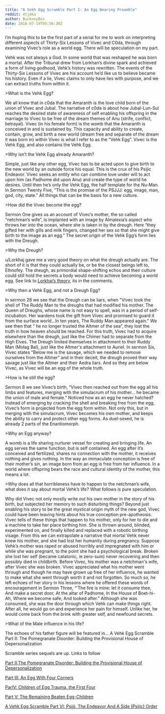 ```yaml
---
title: "A Vekh Egg Scramble Part I: An Egg Bearing Preamble"
reddit: 4tjmka
author: BuckneyBos
date: 2016-07-19T05:56:30Z
---
```


I’m hoping this to be the first part of a serial for me to work on interpreting different aspects of Thirty-Six Lessons of Vivec and C0da, through examining Vivec’s role as a world egg. There will be speculation on my part. 

Vehk was not always a God. In some world that was reshaped he was born a mortal. After the Tribunal drew from Lorkhan’s divine spark and achieved a form of living godhood, Vehk’s history was rewritten. The events of the Thirty-Six Lessons of Vivec are his account he’d like us to believe became his history. Even if a lie, Vivec claims to only have lies with purpose, and we can extract truths from within it.

&gt;What is the Vehk Egg? 

We all know that in c0da that the Amaranth is the love child born of the union of Vivec and Jubal. The narrative of c0da is about how Jubal-Lun-Sul reaches the desired state of awareness of self enabling his offspring in the marriage to Vivec to be free of the dream themes of Anu (strife, conflict, betrayal).  Vivec (in his female form) is the womb that the Amaranth is conceived in and is sustained by. This capacity and ability to create, contain, grow, and birth a new world (dream free and separate of the dream it was born in) within Vivec is what I refer to as the “Vehk Egg”. Vivec is the Vehk Egg, and also contains the Vehk Egg. 

&gt;Why isn’t the Vehk Egg already Amaranth?

Simple, just like any other egg, Vivec has to be acted upon to give birth to the new world by an outside force his equal. This is the crux of his Psijic Endeavor. Vivec seeks an entity who can combine love under will to act upon him (as Padhome did upon Anu) and create the type of world he desires. Until then he’s only the Vehk Egg, the half template for the Nu-Man. In Sermon Twenty Five, "This is the promise of the PSJJJ: egg, image, man, god, city, state." All things that can be the basis for a new culture.

&gt;How did the Vivec become the egg?

Sermon One gives us an account of Vivec’s mother, the so called “netchman’s wife”, is implanted with an image by Almalexia’s aspect who throws her into the ocean, where she is taken in by the dreugh.  Here “they gifted her with gills and milk fingers, changed her sex so that she might give birth to the image as an egg.” The secret origin of the Vehk Egg’s form lies with the Dreugh.

&gt;Why the Dreugh?

u/Lorkhaj gave me a very good theory on what the dreugh actually are. The short of it is that they could actually be, or be the closest beings left to, Elhnofey. The dreugh, as primordial shape-shifting echos and their culture could still hold the secrets a body would need to achieve becoming a world egg. See link to [Lorkhaj’s theory](https://www.reddit.com/r/teslore/comments/4t8ks2/looking_for_different_interpretations_of_the/d5fgvun/), its in the comments.

&gt;Why then a Vehk Egg, and not a Dreugh Egg?

In sermon 28 we see that the Dreugh can be liars, when "Vivec took the shell of The Ruddy Man to the dreughs that had modified his mother. The Queen of Dreughs, whose name is not easy to spell, was in a period of self-incubation. Her wardens took the gift from Vivec and promised to guard it from the surface world...In ten years, The Ruddy Man appeared again." We see then that “ he no longer trusted the Altmer of the sea”, they lost the truth in how heaven should be reached. For this truth, Vivec had to acquire elsewhere than the dreugh, just like the Chimer had to separate from the High Elves. The Dreugh limited themselves in attachment to their Ruddy Man (Molag Bal), just like the Altmer's attachment to Auriel. In sermon Six, Vivec states "Below me is the savage, which we needed to remove ourselves from the Altmer" and in their deceit, the dreugh proved their way savage just like the Altmer and their Aedra liars. And so they are below Vivec, as Vivec will be an egg of the whole truth.
 
&gt;How is he still the egg?

Sermon 8 we see Vivec’s birth, “Vivec then reached out from the egg all his limbs and features, merging with the simulacrum of his mother… he became the union of male and female.” Noticed how as an egg he never hatched? Instead of emerging by cracking the shell and breaking free from the egg, Vivec’s form is projected from the egg form within. Not only this, but in merging with the simulacrum, Vivec becomes his own mother, and keeps the ability to carry and protect other egg forms. As duel-sexed, he is already 2 parts of the Enantiomorph.

&gt;Why an Egg anyway?

A womb is a life sharing nurturer vessel for creating and bringing life. An egg serves the same function, but is self contained. An egg after it’s conceived and fertilized, shares no connection with the mother, it receives nothing and gives nothing. In the way an immaculate conception is free of their mother’s sin, an image born from an egg is free from her influence. In a world where offspring bears the race and cultural identity of the mother, this means a lot.

&gt;Why does all that horribleness have to happen to the netchman’s wife, what does it say about mortal Vehk’s life? What follows is pure speculation.

Why did Vivec not only mostly write out his own mother in the story of his birth, but subjected her memory to such disturbing things? Beyond just enabling his story to be the great mystical origin myth of the new god, Vivec could have been leaving hints about his true conception pre-apotheosis. Vivec tells of these things that happen to his mother, only for her to die and a machine to take her place birthing him. She is thrown around, blinded, experimented on, and finally killed and replaced with a robotic birthing visage.  From this we can extrapolate a narrative that mortal Vehk never knew his mother, and she had lost her humanity during pregnancy. Suppose Vehk’s mother was raped or abused horribly and impregnated with him or while she was pregnant, to the point she had a psychological break. Broken she lost her self (became catatonic, ie zero-sum) never recovering and then possibly died in childbirth. Before Vivec, his mother was a netchman's wife, after Vivec she was broken. Vivec appreciated what his mother went through and though he may have grown up free of her influence, he wanted to make what she went through worth it and not forgotten. So much so, he left echoes of her story in his lessons where he offered these words of encouragement in Sermon Three, “'The fire is mine: let it consume thee, And make a secret door, At the altar of Padhome, In the House of Boet-hi-Ah, Where we become safe, And looked after.” Although she was consumed, she was the door through which Vehk can make things right. After all, he would go on and experience her pain for himself. Unlike her, he would come back from the brink with greater self, and newfound secrets.

&gt;What of the Male influence in his life?

The echoes of his father figure will be featured in...
A Vehk Egg Scramble Part II: The Pomegranate Disorder: Building the Provisional House of Depersonalization

Scramble series sequels are up. Links to follow

[Part II:The Pomegranate Disorder: Building the Provisional House of Depersonalization](https://www.reddit.com/r/teslore/comments/4tvlzj/a_vehk_egg_scramble_part_ii_the_pomegranate/)

[Part III: An Egg With Four Corners](https://www.reddit.com/r/teslore/comments/4uah5u/a_vehk_egg_scramble_part_iii_an_egg_with_four/)

[ParIV: Children of Egg Trauma, the First Four](https://www.reddit.com/r/teslore/comments/4valf7/a_vehk_egg_scramble_part_iv_children_of_egg/)

[Part V: The Remaining Beaten Egg-Children](https://www.reddit.com/r/teslore/comments/4wtnqb/a_vehk_egg_scramble_part_v_the_remaining_beaten/)

[A Vehk Egg Scramble Part VI: Psjjjj, The Endeavor And A Side (Psijic) Order](https://www.reddit.com/r/teslore/comments/51eb0v/a_vehk_egg_scramble_part_vi_psjjjj_the_endeavor/)
